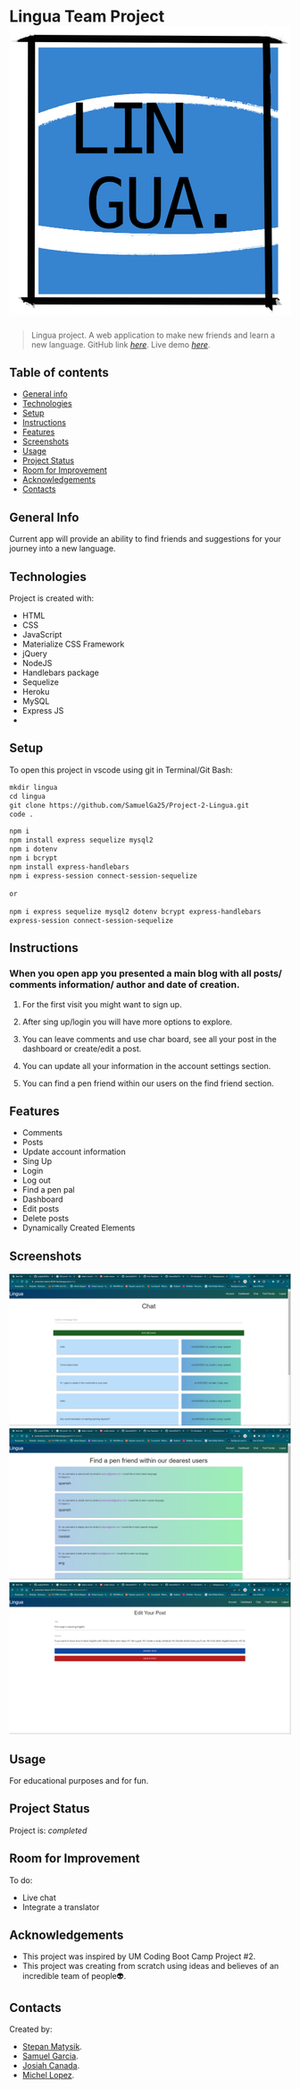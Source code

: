 # Lingua Team Project ![Lingua Logo](./public/images/Logo.png)

> Lingua project. A web application to make new friends and learn a new language.
> GitHub link [_here_](https://github.com/SamuelGa25/Project-2-Lingua.git). 
> Live demo [_here_](https://protected-island-60101.herokuapp.com/). 
## Table of contents
* [General info](#general-info)
* [Technologies](#technologies)
* [Setup](#setup)
* [Instructions](#instructions)
* [Features](#features)
* [Screenshots](#screenshots)
* [Usage](#usage)
* [Project Status](#project-status)
* [Room for Improvement](#room-for-improvement)
* [Acknowledgements](#acknowledgements)
* [Contacts](#contacts)



## General Info
Current app will provide an ability to find friends and suggestions for your journey into a new language.

## Technologies
Project is created with:
- HTML
- CSS
- JavaScript
- Materialize CSS Framework
- jQuery
- NodeJS
- Handlebars package
- Sequelize
- Heroku
- MySQL
- Express JS
- 


## Setup
To open this project in vscode using git in Terminal/Git Bash:

```
mkdir lingua
cd lingua
git clone https://github.com/SamuelGa25/Project-2-Lingua.git
code .
```

```
npm i
npm install express sequelize mysql2    
npm i dotenv
npm i bcrypt
npm install express-handlebars
npm i express-session connect-session-sequelize

or

npm i express sequelize mysql2 dotenv bcrypt express-handlebars express-session connect-session-sequelize
```

## Instructions
### When you open app you presented a main blog with all posts/ comments information/ author and date of creation.

1. For the first visit you might want to sign up.

2. After sing up/login you will have more options to explore.

3. You can leave comments and use char board, see all your post in the dashboard or create/edit a post.
   
4. You can update all your information in the account settings section.

5. You can find a pen friend within our users on the find friend section.

## Features
- Comments
- Posts
- Update account information
- Sing Up
- Login
- Log out
- Find a pen pal
- Dashboard
- Edit posts
- Delete posts
- Dynamically Created Elements

## Screenshots
![Example screenshot](./public/images/Screenshot%202022-06-20%20211836.png)
![Example screenshot](./public/images/Screenshot%202022-06-20%20211347.png)
![Example screenshot](./public/images/Screenshot%202022-06-20%20211315.png)

<!-- You can check the demo [here](). -->

## Usage
For educational purposes and for fun.

## Project Status
Project is: _completed_

## Room for Improvement
To do:
- Live chat
- Integrate a translator  

## Acknowledgements
- This project was inspired by UM Coding Boot Camp Project #2.
- This project was creating from scratch using ideas and believes of an incredible team of people👽.

## Contacts
Created by:
- [Stepan Matysik](https://github.com/elfsvet).
- [Samuel Garcia](https://github.com/SamuelGa25).
- [Josiah Canada](https://github.com/Josiah-Canada).
- [Michel Lopez]().
